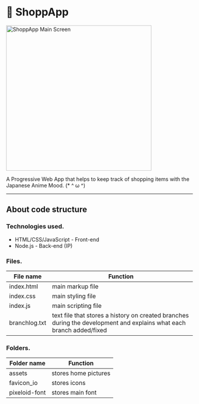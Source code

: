 <meta character = "UTF-8"> 

<h1> 🍙 ShoppApp </h1>

<img width="392" alt="ShoppApp Main Screen" src="https://github.com/DaTaDevo/ShopApp/assets/40675303/d36dbb1b-4f02-4399-9549-0498bf1d4320">


<p> A Progressive Web App that helps to keep track of shopping items with the Japanese Anime Mood. (* ^ ω ^) </p>

---
<h2>About code structure </h2>

<h3>Technologies used.</h3>

* HTML/CSS/JavaScript - Front-end
* Node.js - Back-end (IP)


<h3> Files.</h3>

| File name | Function |
| ---------- | ---------- |
| index.html | main markup file |
| index.css | main styling file |
| index.js | main scripting file |
| branchlog.txt | text file that stores a history on created branches during the development and explains what each branch added/fixed |


<h3> Folders.</h3>

| Folder name | Function |
| ---------- | ---------- |
| assets | stores home pictures |
| favicon_io | stores icons |
| pixeloid-font | stores main font |
